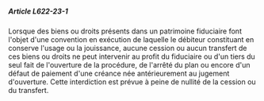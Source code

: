 ##### Article L622-23-1

Lorsque des biens ou droits présents dans un patrimoine fiduciaire font l'objet d'une convention en exécution de laquelle le débiteur constituant en conserve l'usage ou la jouissance, aucune cession ou aucun transfert de ces biens ou droits ne peut intervenir au profit du fiduciaire ou d'un tiers du seul fait de l'ouverture de la procédure, de l'arrêté du plan ou encore d'un défaut de paiement d'une créance née antérieurement au jugement d'ouverture. Cette interdiction est prévue à peine de nullité de la cession ou du transfert.

